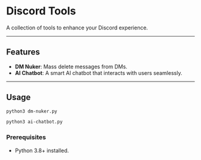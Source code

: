 # Discord Tools  
A collection of tools to enhance your Discord experience.

---

## Features  
- **DM Nuker**: Mass delete messages from DMs. 
- **AI Chatbot**: A smart AI chatbot that interacts with users seamlessly.

---

## Usage  

```bash
python3 dm-nuker.py
```

```bash
python3 ai-chatbot.py
```

### Prerequisites  
- Python 3.8+ installed.  
